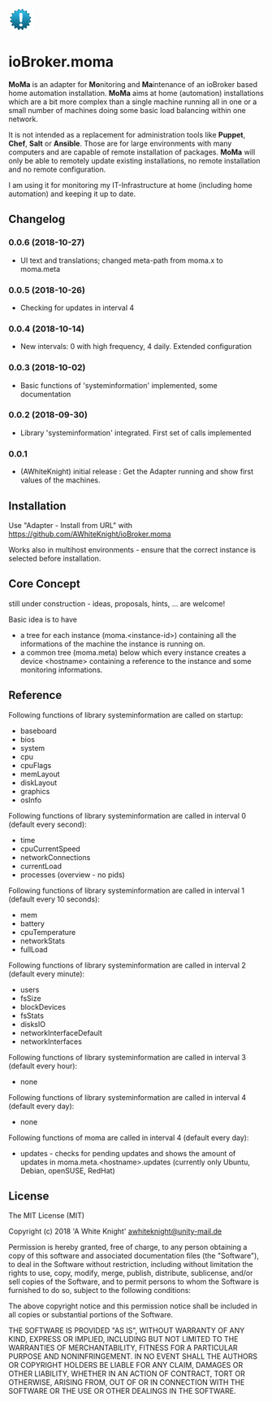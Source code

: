 ![Logo](admin/moma.png)
# ioBroker.moma


**MoMa** is an adapter for **Mo**nitoring and **Ma**intenance of an ioBroker based home automation installation.
**MoMa** aims at home (automation) installations which are a bit more complex than a single machine running all in one or a small number of machines doing some basic load balancing within one network.

It is not intended as a replacement for administration tools like **Puppet**, **Chef**, **Salt** or **Ansible**.
Those are for large environments with many computers and are capable of remote installation of packages. **MoMa** will only be able to remotely update existing installations, no remote installation and no remote configuration.


I am using it for monitoring my IT-Infrastructure at home (including home automation) and keeping it up to date.

## Changelog
### 0.0.6 (2018-10-27)
* UI text and translations; changed meta-path from moma.x to moma.meta

### 0.0.5 (2018-10-26)
* Checking for updates in interval 4

### 0.0.4 (2018-10-14)
* New intervals: 0 with high frequency, 4 daily. Extended configuration

### 0.0.3 (2018-10-02)
* Basic functions of 'systeminformation' implemented, some documentation

### 0.0.2 (2018-09-30)
* Library 'systeminformation' integrated. First set of calls implemented


### 0.0.1
* (AWhiteKnight) initial release : Get the Adapter running and show first values of the machines.

## Installation

Use "Adapter - Install from URL" with https://github.com/AWhiteKnight/ioBroker.moma

Works also in multihost environments - ensure that the correct instance is selected before installation.

## Core Concept

still under construction - ideas, proposals, hints, ... are welcome!


Basic idea is to have 
+ a tree for each instance (moma.\<instance-id\>) containing all the informations of the machine the instance is running on. 
+ a common tree (moma.meta) below which every instance creates a device \<hostname\> containing a reference to the instance and some monitoring informations.

## Reference

Following functions of library systeminformation are called on startup:
* baseboard
* bios
* system
* cpu 
* cpuFlags
* memLayout
* diskLayout
* graphics
* osInfo


Following functions of library systeminformation are called in interval 0 (default every second):
* time
* cpuCurrentSpeed
* networkConnections
* currentLoad
* processes (overview - no pids)


Following functions of library systeminformation are called in interval 1 (default every 10 seconds):
* mem
* battery
* cpuTemperature
* networkStats
* fullLoad


Following functions of library systeminformation are called in interval 2 (default every minute):
* users
* fsSize
* blockDevices
* fsStats
* disksIO
* networkInterfaceDefault
* networkInterfaces


Following functions of library systeminformation are called in interval 3 (default every hour):
* none

Following functions of library systeminformation are called in interval 4 (default every day):
* none

Following functions of moma are called in interval 4 (default every day):
* updates - checks for pending updates and shows the amount of updates in moma.meta.\<hostname\>.updates (currently only Ubuntu, Debian, openSUSE, RedHat)


## License
The MIT License (MIT)

Copyright (c) 2018 'A White Knight' <awhiteknight@unity-mail.de>

Permission is hereby granted, free of charge, to any person obtaining a copy
of this software and associated documentation files (the "Software"), to deal
in the Software without restriction, including without limitation the rights
to use, copy, modify, merge, publish, distribute, sublicense, and/or sell
copies of the Software, and to permit persons to whom the Software is
furnished to do so, subject to the following conditions:

The above copyright notice and this permission notice shall be included in
all copies or substantial portions of the Software.

THE SOFTWARE IS PROVIDED "AS IS", WITHOUT WARRANTY OF ANY KIND, EXPRESS OR
IMPLIED, INCLUDING BUT NOT LIMITED TO THE WARRANTIES OF MERCHANTABILITY,
FITNESS FOR A PARTICULAR PURPOSE AND NONINFRINGEMENT. IN NO EVENT SHALL THE
AUTHORS OR COPYRIGHT HOLDERS BE LIABLE FOR ANY CLAIM, DAMAGES OR OTHER
LIABILITY, WHETHER IN AN ACTION OF CONTRACT, TORT OR OTHERWISE, ARISING FROM,
OUT OF OR IN CONNECTION WITH THE SOFTWARE OR THE USE OR OTHER DEALINGS IN
THE SOFTWARE.
